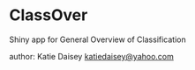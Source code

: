 # ClassOver
Shiny app for General Overview of Classification

author: Katie Daisey <katiedaisey@yahoo.com>
